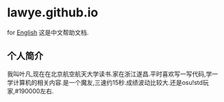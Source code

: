 # lawye.github.io

for [English](./README.md)
这是中文帮助文档.

## 个人简介

我叫叶凡,现在在北京航空航天大学读书.家在浙江遂昌.平时喜欢写一写代码,学一学计算机的相关内容.是一个魔友,三速约15秒.成绩波动比较大.还是osu!std玩家,#190000左右.